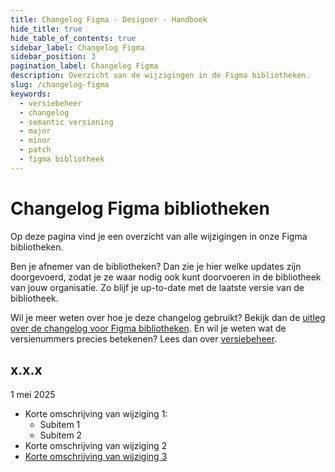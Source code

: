 ```yaml
---
title: Changelog Figma · Designer · Handboek
hide_title: true
hide_table_of_contents: true
sidebar_label: Changelog Figma
sidebar_position: 3
pagination_label: Changelog Figma
description: Overzicht van de wijzigingen in de Figma bibliotheken.
slug: /changelog-figma
keywords:
  - versiebeheer
  - changelog
  - semantic versioning
  - major
  - minor
  - patch
  - figma bibliotheek
---
```


# Changelog Figma bibliotheken

Op deze pagina vind je een overzicht van alle wijzigingen in onze Figma bibliotheken.

Ben je afnemer van de bibliotheken? Dan zie je hier welke updates zijn doorgevoerd, zodat je ze waar nodig ook kunt doorvoeren in de bibliotheek van jouw organisatie. Zo blijf je up-to-date met de laatste versie van de bibliotheek.

Wil je meer weten over hoe je deze changelog gebruikt? Bekijk dan de [uitleg over de changelog voor Figma bibliotheken](https://nldesignsystem.nl/handboek/designer/nieuwe-versie-publiceren/werken-met-changelog-voor-figma). En wil je weten wat de versienummers precies betekenen? Lees dan over [versiebeheer](https://nldesignsystem.nl/handboek/designer/nieuwe-versie-publiceren/versiebeheer-voor-design-tokens).

## x.x.x

1 mei 2025

- Korte omschrijving van wijziging 1:
  - Subitem 1
  - Subitem 2
- Korte omschrijving van wijziging 2
- [Korte omschrijving van wijziging 3](url-figma-bibliotheek)

